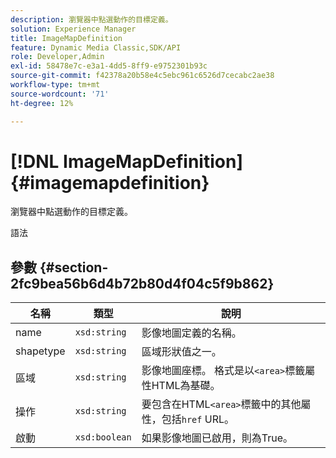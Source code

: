 ```yaml
---
description: 瀏覽器中點選動作的目標定義。
solution: Experience Manager
title: ImageMapDefinition
feature: Dynamic Media Classic,SDK/API
role: Developer,Admin
exl-id: 58478e7c-e3a1-4dd5-8ff9-e9752301b93c
source-git-commit: f42378a20b58e4c5ebc961c6526d7cecabc2ae38
workflow-type: tm+mt
source-wordcount: '71'
ht-degree: 12%

---
```


# [!DNL ImageMapDefinition]{#imagemapdefinition}

瀏覽器中點選動作的目標定義。

語法

## 參數 {#section-2fc9bea56b6d4b72b80d4f04c5f9b862}

| 名稱 | 類型 | 說明 |
|---|---|---|
| name | `xsd:string` | 影像地圖定義的名稱。 |
| shapetype | `xsd:string` | 區域形狀值之一。 |
| 區域 | `xsd:string` | 影像地圖座標。 格式是以`<area>`標籤屬性HTML為基礎。 |
| 操作 | `xsd:string` | 要包含在HTML`<area>`標籤中的其他屬性，包括`href` URL。 |
| 啟動 | `xsd:boolean` | 如果影像地圖已啟用，則為True。 |
